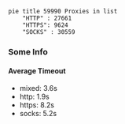 
```mermaid
pie title 59990 Proxies in list
    "HTTP" : 27661
    "HTTPS": 9624
    "SOCKS" : 30559
```

### Some Info
#### Average Timeout

- mixed: 3.6s
- http: 1.9s
- https: 8.2s
- socks: 5.2s